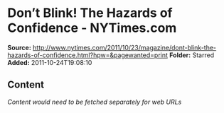 # Don’t Blink! The Hazards of Confidence - NYTimes.com

**Source:** http://www.nytimes.com/2011/10/23/magazine/dont-blink-the-hazards-of-confidence.html?hpw=&pagewanted=print
**Folder:** Starred
**Added:** 2011-10-24T19:08:10




## Content
*Content would need to be fetched separately for web URLs*

